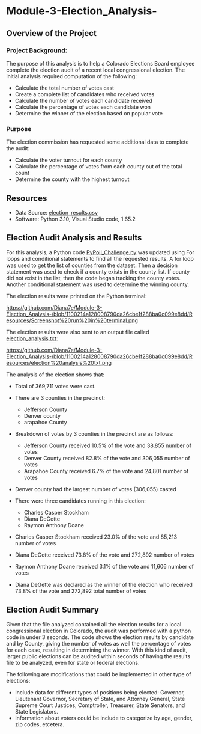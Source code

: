 # Module-3-Election_Analysis-

## Overview of the Project

### Project Background:

The purpose of this analysis is to help a Colorado Elections Board employee complete the election audit of a recent local congressional election. The initial analysis required computation of the following:

- Calculate the total number of votes cast
- Create a complete list of candidates who received votes
- Calculate the number of votes each candidate received 
- Calculate the percentage of votes each candidate won
- Determine the winner of the election based on popular vote

### Purpose
The election commission has requested some additional data to complete the audit:

- Calculate the voter turnout for each county
- Calculate the percentage of votes from each county out of the total count
- Determine the county with the highest turnout


## Resources
- Data Source: [election_results.csv](Resources/election_results.csv)
- Software: Python 3.10, Visual Studio code, 1.65.2


## Election Audit Analysis and Results

For this analysis, a Python code [PyPoll_Challenge.py](/PyPoll_Challenge.py) was updated using For loops and conditional statements to find all the requested results. A for loop was used to get the list of counties from the dataset.  Then a decision statement was used to check if a county exists in the county list. If county did not exist in the list, then the code began tracking the county votes. Another conditional statement was used to determine the winning county. 

The election results were printed on the Python terminal:
   
 https://github.com/Diana7e/Module-3-Election_Analysis-/blob/1100214a128008790da26cbe1f288ba0c099e8dd/Resources/Screenshot%20run%20in%20terminal.png
 
The election results were also sent to an output file called [election_analysis.txt](analysis/election_analysis.txt):

 https://github.com/Diana7e/Module-3-Election_Analysis-/blob/1100214a128008790da26cbe1f288ba0c099e8dd/Resources/election%20analysis%20txt.png

The analysis of the election shows that:

- Total of 369,711 votes were cast.
- There are 3 counties in the precinct:
	- Jefferson County
	- Denver county
	- arapahoe County
- Breakdown of votes by 3 counties in the precinct are as follows:
	- Jefferson County received 10.5% of the vote and 38,855 number of votes  
	- Denver County received 82.8% of the vote and 306,055 number of votes
	- Arapahoe County received 6.7% of the vote and 24,801 number of votes 
- Denver county had the largest number of votes (306,055) casted

- There were three candidates running in this election: 
	- Charles Casper Stockham 
	- Diana DeGette 
	- Raymon Anthony Doane
- Charles Casper Stockham received 23.0% of the vote and 85,213 number of votes
- Diana DeGette received 73.8% of the vote and 272,892 number of votes
- Raymon Anthony Doane received 3.1% of the vote and 11,606 number of votes

- Diana DeGette was declared as the winner of the election who received 73.8% of the vote and 272,892 total number of votes

## Election Audit Summary

Given that the file analyzed contained all the election results for a local congressional election in Colorado, the audit was performed with a python code in under 3 seconds.  The code shows the election results by candidate and by County, giving the number of votes as well the percentage of votes for each case, resulting in determining the winner.  With this kind of audit, larger public elections can be audited within seconds of having the results file to be analyzed, even for state or federal elections.

The following are modifications that could be implemented in other type of elections:
- Include data for different types of positions being elected: Governor, Lieutenant Governor, Secretary of State, and Attorney General, State Supreme Court Justices, Comptroller, Treasurer, State Senators, and State Legislators.
- Information about voters could be include to categorize by age, gender, zip codes, etcetera.
